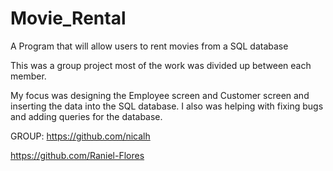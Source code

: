 # Movie_Rental
A Program that will allow users to rent movies from a SQL database 


This was a group project most of the work was divided up between each member.

My focus was designing the Employee screen and Customer screen and inserting the data into the SQL database.
I also was helping with fixing bugs and adding queries for the database.

GROUP:
https://github.com/nicalh

https://github.com/Raniel-Flores
